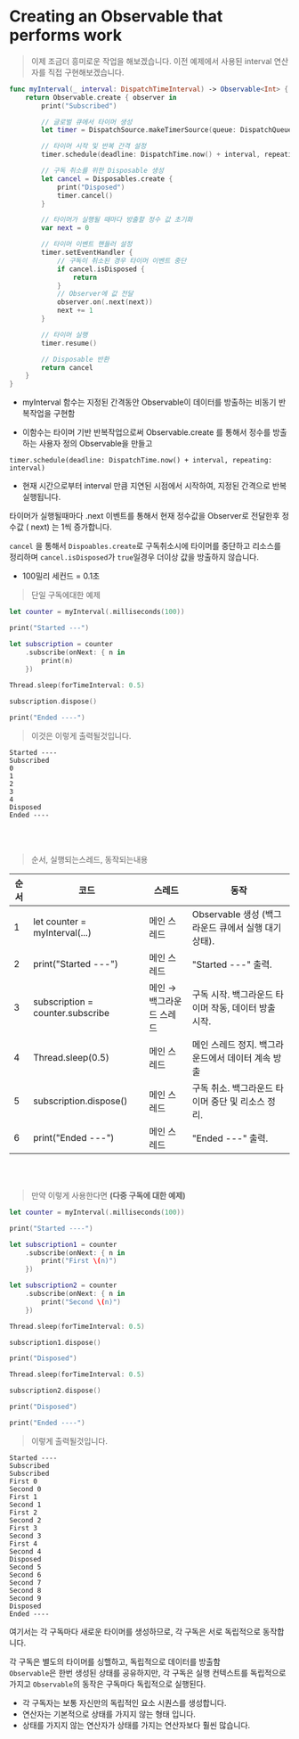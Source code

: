 # Creating an Observable that performs work

> 이제 조금더 흥미로운 작업을 해보겠습니다. 이전 예제에서 사용된 interval 연산자를 직접 구현해보겠습니다.

```swift
func myInterval(_ interval: DispatchTimeInterval) -> Observable<Int> {
    return Observable.create { observer in
        print("Subscribed")

        // 글로벌 큐에서 타이머 생성
        let timer = DispatchSource.makeTimerSource(queue: DispatchQueue.global())

        // 타이머 시작 및 반복 간격 설정
        timer.schedule(deadline: DispatchTime.now() + interval, repeating: interval)

        // 구독 취소를 위한 Disposable 생성
        let cancel = Disposables.create {
            print("Disposed")
            timer.cancel()
        }

        // 타이머가 실행될 때마다 방출할 정수 값 초기화
        var next = 0

        // 타이머 이벤트 핸들러 설정
        timer.setEventHandler {
            // 구독이 취소된 경우 타이머 이벤트 중단
            if cancel.isDisposed {
                return
            }
            // Observer에 값 전달
            observer.on(.next(next))
            next += 1
        }

        // 타이머 실행
        timer.resume()

        // Disposable 반환
        return cancel
    }
}
```
- myInterval 함수는 지정된 간격동안 Observable이 데이터를 방출하는 비동기 반복작업을 구현함 
  
- 이함수는 타이머 기반 반복작업으로써 Observable.create 를 통해서 정수를 방출하는 사용자 정의 Observable을 만들고 

`timer.schedule(deadline: DispatchTime.now() + interval, repeating: interval)`
- 현재 시간으로부터 interval 만큼 지연된 시점에서 시작하여, 지정된 간격으로 반복 실행됩니다.


타이머가 실행될때마다 .next 이벤트를 통해서 현재 정수값을 Observer로 전달한후 정수값 ( next) 는 
1씩 증가합니다. 

`cancel` 을 통해서 `Dispoables.create`로 구독취소시에 타이머를 중단하고 리소스를 정리하며 
`cancel.isDisposed`가 `true`일경우 더이상 값을 방출하지 않습니다. 


- 100밀리 세컨드 = 0.1초 

> 단일 구독에대한 예제
```swift
let counter = myInterval(.milliseconds(100))

print("Started ---")

let subscription = counter
	.subscribe(onNext: { n in 
		print(n)
	})
	
Thread.sleep(forTimeInterval: 0.5)

subscription.dispose()

print("Ended ----")
```

> 이것은 이렇게 출력될것입니다.
```
Started ----
Subscribed
0
1
2
3
4
Disposed
Ended ----
```
</br>
</br>

> 순서, 실행되는스레드, 동작되는내용

| 순서  | 코드                               | 스레드            | 동작                                  |
| --- | -------------------------------- | -------------- | ----------------------------------- |
| 1   | let counter = myInterval(...)    | 메인 스레드         | Observable 생성 (백그라운드 큐에서 실행 대기 상태). |
| 2   | print("Started ---")             | 메인 스레드         | "Started ---" 출력.                   |
| 3   | subscription = counter.subscribe | 메인 → 백그라운드 스레드 | 구독 시작. 백그라운드 타이머 작동, 데이터 방출 시작.     |
| 4   | Thread.sleep(0.5)                | 메인 스레드         | 메인 스레드 정지. 백그라운드에서 데이터 계속 방출        |
| 5   | subscription.dispose()           | 메인 스레드         | 구독 취소. 백그라운드 타이머 중단 및 리소스 정리.       |
| 6   | print("Ended ---")               | 메인 스레드         | "Ended ---" 출력.                     |

</br>
</br>

> 만약 이렇게 사용한다면  **(다중 구독에 대한 예제)**

```swift
let counter = myInterval(.milliseconds(100))

print("Started ----")

let subscription1 = counter
    .subscribe(onNext: { n in
        print("First \(n)")
    })

let subscription2 = counter
    .subscribe(onNext: { n in
        print("Second \(n)")
    })

Thread.sleep(forTimeInterval: 0.5)

subscription1.dispose()

print("Disposed")

Thread.sleep(forTimeInterval: 0.5)

subscription2.dispose()

print("Disposed")

print("Ended ----")
```
>이렇게 출력될것입니다.
```
Started ----
Subscribed
Subscribed
First 0
Second 0
First 1
Second 1
First 2
Second 2
First 3
Second 3
First 4
Second 4
Disposed
Second 5
Second 6
Second 7
Second 8
Second 9
Disposed
Ended ----
```

여기서는 각 구독마다 새로운 타이머를 생성하므로, 각 구독은 서로 독립적으로 동작합니다.  

각 구독은 별도의 타이머를 싱핼하고, 독립적으로 데이터를 방출함  
`Observable`은 한번 생성된 상태를 공유하지만, 각 구독은 실행 컨텍스트를 독립적으로 가지고 `Observable`의 동작은 구독마다 독립적으로 실행된다. 

- 각 구독자는 보통 자신만의 독립적인 요소 시퀀스를 생성합니다.
- 연산자는 기본적으로 상태를 가지지 않는 형태 입니다.
- 상태를 가지지 않는 연산자가 상태를 가지는 연산자보다 훨씬 많습니다.



